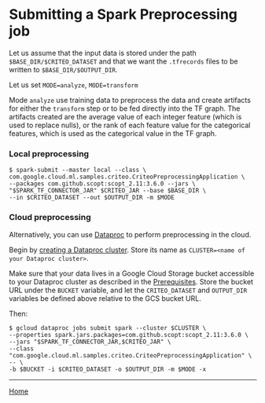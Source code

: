 # Submitting a Spark Preprocessing job

Let us assume that the input data is stored under the path
`$BASE_DIR/$CRITEO_DATASET` and that we want the `.tfrecords` files to be
written to `$BASE_DIR/$OUTPUT_DIR`.

Let us set `MODE=analyze`, `MODE=transform`

Mode `analyze` use training data to preprocess the data and create
artifacts for either the `transform` step or to be fed directly 
into the TF graph. The artifacts created are the average value
of each integer feature (which is used to replace nulls), or the
rank of each feature value for the categorical features, which 
is used as the categorical value in the TF graph.


### Local preprocessing

```
$ spark-submit --master local --class \
com.google.cloud.ml.samples.criteo.CriteoPreprocessingApplication \
--packages com.github.scopt:scopt_2.11:3.6.0 --jars \
"$SPARK_TF_CONNECTOR_JAR" $CRITEO_JAR --base $BASE_DIR \
--in $CRITEO_DATASET --out $OUTPUT_DIR -m $MODE 
```

### Cloud preprocessing

Alternatively, you can use [Dataproc](https://cloud.google.com/dataproc/docs/)
to perform preprocessing in the cloud.

Begin by [creating a Dataproc
cluster](https://cloud.google.com/dataproc/docs/guides/create-cluster). Store
its name as `CLUSTER=<name of your Dataproc cluster>`.

Make sure that your data lives in a Google Cloud Storage bucket accessible to
your Dataproc cluster as described in the [Prerequisites](./prereqs.md). Store
the bucket URL under the `BUCKET` variable, and let the `CRITEO_DATASET` and
`OUTPUT_DIR` variables be defined above relative to the GCS bucket URL.

Then:
```
$ gcloud dataproc jobs submit spark --cluster $CLUSTER \
--properties spark.jars.packages=com.github.scopt:scopt_2.11:3.6.0 \
--jars "$SPARK_TF_CONNECTOR_JAR,$CRITEO_JAR" \
--class "com.google.cloud.ml.samples.criteo.CriteoPreprocessingApplication" \
-- \
-b $BUCKET -i $CRITEO_DATASET -o $OUTPUT_DIR -m $MODE -x 
```

- - -

[Home](../README.md)
